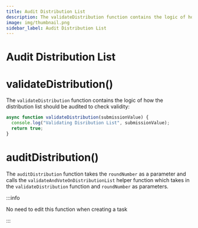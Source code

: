 ```yaml
---
title: Audit Distribution List
description: The validateDistribution function contains the logic of how the distribution list should be audited to check validity.
image: img/thumbnail.png
sidebar_label: Audit Distribution List
---
```


# Audit Distribution List

# validateDistribution()

The `validateDistribution` function contains the logic of how the distribution list should be audited to check validity:

```javascript
async function validateDistribution(submissionValue) {
  console.log("Validating Disribution List", submissionValue);
  return true;
}
```

# auditDistribution()

The `auditDistribution` function takes the `roundNumber` as a parameter and calls the `validateAndVoteOnDistributionList` helper function which takes in the `validateDistribution` function and `roundNumber` as parameters.

:::info

No need to edit this function when creating a task

:::
